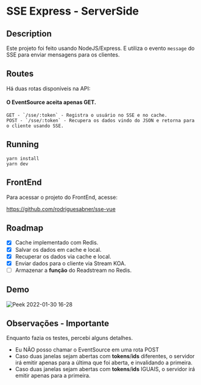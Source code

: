﻿# SSE Express - ServerSide

## Description

Este projeto foi feito usando NodeJS/Express. E utiliza o evento `message` do SSE para enviar mensagens para os clientes.

## Routes

Há duas rotas disponíveis na API:
#### O EventSource aceita apenas GET. 

    GET - `/sse/:token` - Registra o usuário no SSE e no cache.
    POST - `/sse/:token` - Recupera os dados vindo do JSON e retorna para o cliente usando SSE.

## Running

    yarn install
    yarn dev

## FrontEnd

Para acessar o projeto do FrontEnd, acesse:

https://github.com/rodriguesabner/sse-vue

## Roadmap

* [x]  Cache implementado com Redis.
* [x]  Salvar os dados em cache e local.
* [x]  Recuperar os dados via cache e local.
* [x]  Enviar dados para o cliente via Stream KOA.
* [ ]  Armazenar a **função** do Readstream no Redis.

## Demo
![Peek 2022-01-30 16-28](https://user-images.githubusercontent.com/40338524/151714491-80b22d81-02c3-4326-a092-e7af516a90cb.gif)

## Observações - Importante
Enquanto fazia os testes, percebi alguns detalhes.

- Eu NÃO posso chamar o EventSource em uma rota POST
- Caso duas janelas sejam abertas com **tokens**/**ids** diferentes, o servidor irá emitir apenas para a última que foi aberta, e invalidando a primeira.
- Caso duas janelas sejam abertas com **tokens**/**ids** IGUAIS, o servidor irá emitir apenas para a primeira.
